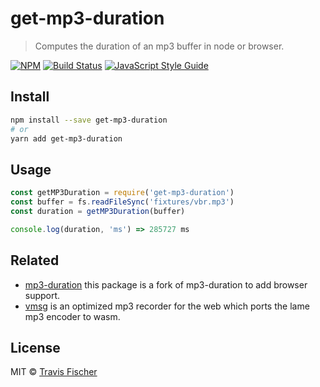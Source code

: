 # get-mp3-duration

> Computes the duration of an mp3 buffer in node or browser.

[![NPM](https://img.shields.io/npm/v/get-mp3-duration.svg)](https://www.npmjs.com/package/get-mp3-duration) [![Build Status](https://travis-ci.com/transitive-bullshit/get-mp3-duration.svg?branch=master)](https://travis-ci.com/transitive-bullshit/get-mp3-duration) [![JavaScript Style Guide](https://img.shields.io/badge/code_style-standard-brightgreen.svg)](https://standardjs.com)

## Install

```bash
npm install --save get-mp3-duration
# or
yarn add get-mp3-duration
```

## Usage

```js
const getMP3Duration = require('get-mp3-duration')
const buffer = fs.readFileSync('fixtures/vbr.mp3')
const duration = getMP3Duration(buffer)

console.log(duration, 'ms') => 285727 ms
```

## Related

- [mp3-duration](https://github.com/ddsol/mp3-duration) this package is a fork of mp3-duration to add browser support.
- [vmsg](https://github.com/Kagami/vmsg) is an optimized mp3 recorder for the web which ports the lame mp3 encoder to wasm.

## License

MIT © [Travis Fischer](https://github.com/transitive-bullshit)
